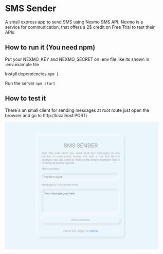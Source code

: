 # SMS Sender
A small express app to send SMS using Nexmo SMS API. Nexmo is a service for communication, that offers a 2$ credit on Free Trial to test their APIs.

## How to run it (You need npm)
Put your NEXMO_KEY and NEXMO_SECRET on .env file like its shown in .env.example file

Install dependencies
`npm i`

Run the server
`npm start`

## How to test it
There´s an small client for sending messages at root route just open the browser and go to http://localhost:PORT/

![Client Screenshot](client_screenshot.png)